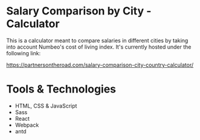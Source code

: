 # Salary Comparison by City - Calculator

This is a calculator meant to compare salaries in different cities by taking into account Numbeo's cost of living index. It's currently hosted under the following link:

https://partnersontheroad.com/salary-comparison-city-country-calculator/

# Tools & Technologies

* HTML, CSS & JavaScript
* Sass
* React
* Webpack
* antd

